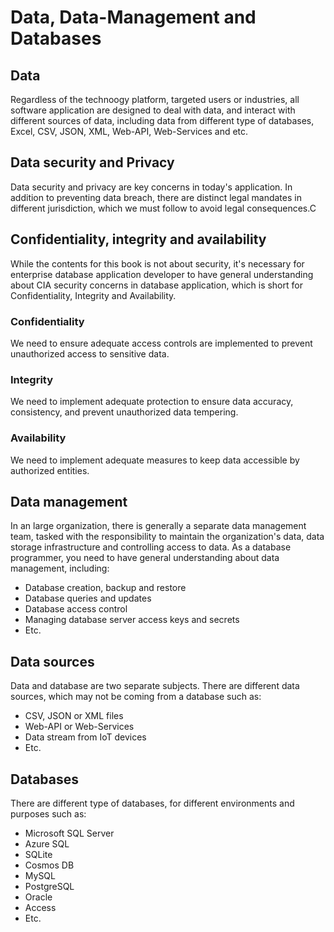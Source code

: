 # Data, Data-Management and Databases

## Data
Regardless of the technoogy platform, targeted users or industries, all software application are designed to deal with data, and interact with different sources of data, including data from different type of databases, Excel, CSV, JSON, XML, Web-API, Web-Services and etc.

## Data security and Privacy
Data security and privacy are key concerns in today's application.  In addition to preventing data breach, there are distinct legal mandates in different jurisdiction, which we must follow to avoid legal consequences.C

## Confidentiality, integrity and availability
While the contents for this book is not about security, it's necessary for enterprise database application developer to have general understanding about CIA security concerns in database application, which is short for Confidentiality, Integrity and Availability.

### Confidentiality
We need to ensure adequate access controls are implemented to prevent unauthorized access to sensitive data. 

### Integrity
We need to implement adequate protection to ensure data accuracy, consistency, and prevent unauthorized data tempering.

### Availability
We need to implement adequate measures to keep data accessible by authorized entities.

## Data management
In an large organization, there is generally a separate data management team, tasked with the responsibility to maintain the organization's data, data storage infrastructure and controlling access to data.  As a database programmer, you need to have general understanding about data management, including:
  - Database creation, backup and restore
  - Database queries and updates
  - Database access control
  - Managing database server access keys and secrets
  - Etc.

## Data sources
Data and database are two separate subjects.  There are different data sources, which may not be coming from a database such as:
  - CSV, JSON or XML files
  - Web-API or Web-Services
  - Data stream from IoT devices
  - Etc.

## Databases
There are different type of databases, for different environments and purposes such as:
  - Microsoft SQL Server
  - Azure SQL
  - SQLite
  - Cosmos DB
  - MySQL
  - PostgreSQL
  - Oracle
  - Access
  - Etc.
